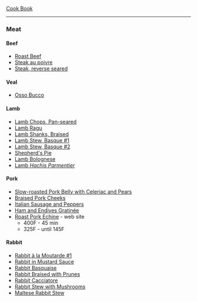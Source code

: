 [Cook Book](https://github.com/vmsmith/CookBook/blob/master/README.md)  

----  

### Meat  

#### Beef  
* [Roast Beef](https://github.com/vmsmith/CookBook/blob/master/meat_roast_beef.md)  
* [Steak au poivre](https://github.com/vmsmith/CookBook/blob/master/meat_steak_au_poivre.md)  
* [Steak, reverse seared](https://github.com/vmsmith/CookBook/blob/master/meat_steak_reverse_seared.md)

#### Veal  
* [Osso Bucco](https://github.com/vmsmith/CookBook/blob/master/meat_osso_bucco.md)      

#### Lamb  
* [Lamb Chops, Pan-seared](https://github.com/vmsmith/CookBook/blob/master/lamb_chops_pan-seared.md)  
* [Lamb Ragu](https://github.com/vmsmith/CookBook/blob/master/lamb_ragu.md)   
* [Lamb Shanks, Braised](https://github.com/vmsmith/CookBook/blob/master/lamb_shanks_braised_1.md)
* [Lamb Stew, Basque #1](https://github.com/vmsmith/CookBook/blob/master/lamb_stew_basque_1.md)  
* [Lamb Stew, Basque #2](https://github.com/vmsmith/CookBook/blob/master/lamb_stew_basque_2.md) 
* [Shepherd's Pie](https://github.com/vmsmith/CookBook/blob/master/lamb_shepherds_pie.md)  
* [Lamb Bolognese](https://github.com/vmsmith/CookBook/blob/master/lamb_bolognese.md)   
* [Lamb *Hachis Parmentier*](https://github.com/vmsmith/CookBook/blob/master/lamb_hachis_parmentier.md)   

#### Pork  

* [Slow-roasted Pork Belly with Celeriac and Pears](https://github.com/vmsmith/CookBook/blob/master/pork_belly_slow-roasted.md)  
* [Braised Pork Cheeks](https://github.com/vmsmith/CookBook/blob/master/pork_cheeks_braised.md)
* [Italian Sausage and Peppers](https://github.com/vmsmith/CookBook/blob/master/pork_sausage_italian_peppers.md)  
* [Ham and Endives Gratinée](https://github.com/vmsmith/CookBook/blob/master/pork_ham_endives_gratinee.md)    
* [Roast Pork Echine](https://cookinginsens.wordpress.com/2019/12/10/herb-crusted-echine-de-porc-with-romanesco/) - web site   
  * 400F - 45 min  
  * 325F - until 145F    

#### Rabbit  

* [Rabbit à la Moutarde #1](https://github.com/vmsmith/CookBook/blob/master/rabbit_a_la_moutarde.md)  
* [Rabbit in Mustard Sauce](https://github.com/vmsmith/CookBook/blob/master/rabbit_a_la_moutarde2.md)  
* [Rabbit Basquaise](https://github.com/vmsmith/CookBook/blob/master/rabbit_basque.md)  
* [Rabbit Braised with Prunes](https://github.com/vmsmith/CookBook/blob/master/rabbit_braised_prunes.md)  
* [Rabbit Cacciatore](https://github.com/vmsmith/CookBook/blob/master/rabbit_cacciatore.md)  
* [Rabbit Stew with Mushrooms](https://github.com/vmsmith/CookBook/blob/master/rabbit_stew_mushrooms.md)  
* [Maltese Rabbit Stew](https://github.com/vmsmith/CookBook/blob/master/rabbit_stew_maltese.md)  

